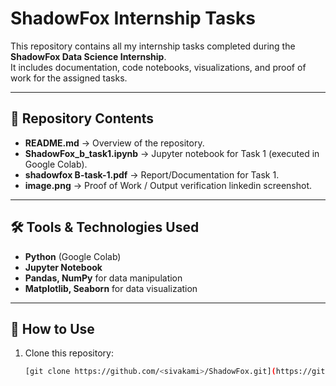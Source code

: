 # ShadowFox Internship Tasks

This repository contains all my internship tasks completed during the **ShadowFox Data Science Internship**.  
It includes documentation, code notebooks, visualizations, and proof of work for the assigned tasks.

---

## 📂 Repository Contents
- **README.md** → Overview of the repository.  
- **ShadowFox_b_task1.ipynb** → Jupyter notebook for Task 1 (executed in Google Colab).  
- **shadowfox B-task-1.pdf** → Report/Documentation for Task 1.  
- **image.png** → Proof of Work / Output verification linkedin screenshot.  

---

## 🛠️ Tools & Technologies Used
- **Python** (Google Colab)  
- **Jupyter Notebook**  
- **Pandas, NumPy** for data manipulation  
- **Matplotlib, Seaborn** for data visualization  

---

## 🚀 How to Use
1. Clone this repository:
   ```bash
   [git clone https://github.com/<sivakami>/ShadowFox.git](https://github.com/sivakamis/ShadowFox/tree/main)
